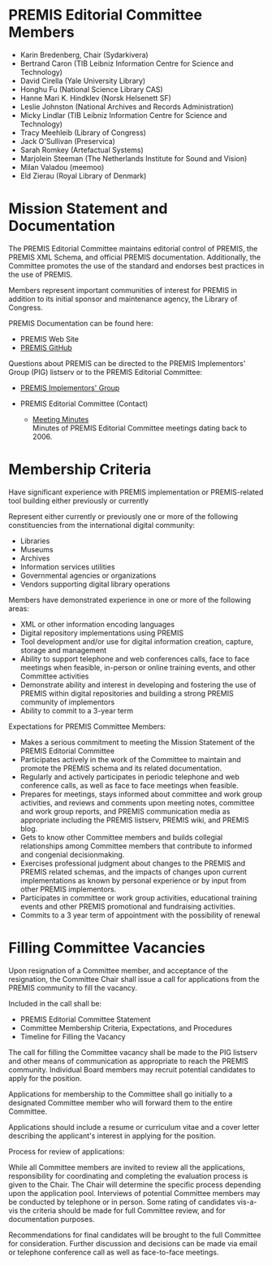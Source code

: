 
# PREMIS Editorial Committee Members

<ul>

<li>Karin Bredenberg, Chair (Sydarkivera)</li>
<li>Bertrand Caron (TIB Leibniz Information Centre for Science and Technology)</li>
<li>David Cirella (Yale University Library)</li>
<li>Honghu Fu (National Science Library CAS)</li> 
<li>Hanne Mari K. Hindklev (Norsk Helsenett SF)</li>  
<li>Leslie Johnston (National Archives and Records Administration)</li>   
<li>Micky Lindlar (TIB Leibniz Information Centre for Science and Technology)</li>      
<li>Tracy Meehleib (Library of Congress)</li>
<li>Jack O'Sullivan (Preservica)</li>
<li>Sarah Romkey (Artefactual  Systems)</li>
<li>Marjolein Steeman (The Netherlands Institute for Sound and Vision)</li>
<li>Milan Valadou (meemoo)</li>
<li>Eld Zierau (Royal Library of Denmark)</li>
</ul>


# Mission Statement and Documentation

The PREMIS Editorial Committee maintains editorial control of PREMIS, the PREMIS XML Schema, and official PREMIS documentation. Additionally, the Committee promotes the use of the standard and endorses best practices in the use of PREMIS.  

Members represent important communities of interest for PREMIS in addition to its initial sponsor and  maintenance agency, the Library of Congress.   

PREMIS Documentation can be found here:

 *  PREMIS Web Site
 *  [PREMIS GitHub](https://github.com/PREMIS-EC)

Questions about  PREMIS can be directed to the PREMIS Implementors' Group (PIG) listserv or to the PREMIS Editorial Committee:

- [PREMIS Implementors' Group](./pig)
- PREMIS Editorial Committee (Contact)


  * [Meeting Minutes](./MeetingMinutes)  
  Minutes of PREMIS Editorial Committee meetings dating back to 2006.  


<h1>Membership Criteria</h1>
<p>Have significant experience with PREMIS implementation or PREMIS-related tool building either previously or currently </p>
<p>Represent either currently or previously one or more of the following constituencies from the international digital community: </p>
<ul>
<li>Libraries</li>
<li>Museums  </li>
<li>Archives </li>
<li>Information services utilities  </li>
<li>Governmental agencies or organizations  </li>
<li>Vendors supporting digital library operations  </li>
</ul>
<p>Members have demonstrated experience in one or more of the following areas: </p>
<ul>
<li>XML or other information encoding languages  </li>
<li>Digital repository implementations using PREMIS</li>
<li>Tool development and/or use for digital information creation, capture, storage and management</li>
<li>Ability to support telephone and web conferences calls, face to face meetings when feasible, in-person or online training events, and other Committee activities </li>
<li>Demonstrate ability and interest in developing and fostering the use of PREMIS within digital repositories and building a strong PREMIS community of implementors  </li>
<li>Ability to commit to a 3-year term</li>
</ul>
<p>Expectations for  PREMIS Committee Members:</p>
<ul>
<li>Makes a serious commitment to meeting the Mission Statement of the PREMIS Editorial Committee </li>
<li>Participates actively in the work of the Committee to maintain and promote the PREMIS schema and its related documentation.  </li>
<li>Regularly and actively participates in periodic telephone and web conference calls, as well as face to face meetings when feasible.  </li>
<li>Prepares for meetings, stays informed about committee and work group activities, and reviews and comments upon meeting notes, committee and work group reports, and PREMIS communication media as appropriate including the PREMIS listserv, PREMIS wiki, and PREMIS blog.  </li>
<li>Gets to know other Committee members and builds collegial relationships among Committee members that contribute to informed and congenial decisionmaking.  </li>
<li>Exercises professional judgment about changes to the PREMIS and PREMIS related schemas, and the impacts of changes upon current implementations as known by personal experience or by input from other PREMIS implementors.  </li>
<li>Participates in committee or work group activities, educational training events and other PREMIS promotional and fundraising activities.  </li>
<li>Commits to a 3 year term of appointment with the possibility of renewal</li>
</ul>
<h1>Filling Committee Vacancies</h1> 
<p>
Upon resignation of a Committee member, and acceptance of the resignation, the Committee Chair shall issue a call for applications from the PREMIS community to fill the vacancy.
</p>
<p>
Included in the call shall be:
</p>
<ul>
<li>PREMIS Editorial Committee Statement</li>
<li>Committee Membership Criteria, Expectations, and Procedures</li>
  <li>Timeline for Filling the Vacancy<l/i>
</ul>
<p>
The call for filling the Committee vacancy shall be made to the PIG listserv and other means of communication as appropriate to reach the PREMIS community. Individual Board members may recruit potential candidates to apply for the position. </p>
<p>Applications for membership to the Committee shall go initially to a designated  Committee member who will forward them to the entire Committee.</p>
<p>
  Applications should include a resume or curriculum vitae and a cover letter describing the applicant's interest in applying for the position.
</p>
<p>
Process for review of applications:
</p>
<p>
While all Committee members are invited to review all the applications, responsibility for coordinating and completing the evaluation process is given to the Chair. The Chair will determine the specific process depending upon the application pool. Interviews of potential Committee members may be conducted by telephone or in person. Some rating of candidates vis-a-vis the criteria should be made for full Committee review, and for documentation purposes.
</p>
<p>
Recommendations for final candidates will be brought to the full Committee for consideration. Further discussion and decisions can be made via email or telephone conference call as well as face-to-face meetings. 
</p>
